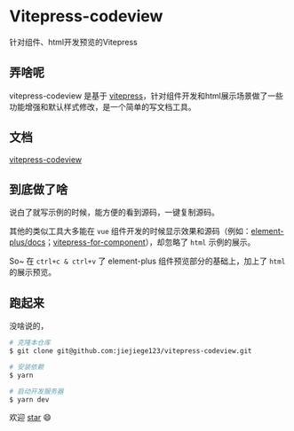 # Vitepress-codeview
针对组件、html开发预览的Vitepress

## 弄啥呢
vitepress-codeview 是基于 [vitepress](https://github.com/vuejs/vitepress)，针对组件开发和html展示场景做了一些功能增强和默认样式修改，是一个简单的写文档工具。

## 文档
[vitepress-codeview](http://vitepress-codeview.zemengzhou.top)

## 到底做了啥
说白了就写示例的时候，能方便的看到源码，一键复制源码。

其他的类似工具大多能在 `vue` 组件开发的时候显示效果和源码（例如：[element-plus/docs](https://github.com/element-plus/element-plus/tree/dev/docs)；[vitepress-for-component](https://github.com/dewfall123/vitepress-for-component)），却忽略了 `html` 示例的展示。

So~  在 `ctrl+c & ctrl+v` 了 element-plus 组件预览部分的基础上，加上了 `html` 的展示预览。

## 跑起来
没啥说的，
``` sh
# 克隆本仓库
$ git clone git@github.com:jiejiege123/vitepress-codeview.git

# 安装依赖
$ yarn

# 启动开发服务器
$ yarn dev
```
欢迎 [star](https://github.com/jiejiege123/vitepress-codeview) :smile: